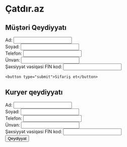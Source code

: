<link rel="stylesheet" href="style.css">
<!DOCTYPE html>
<html lang="az">
<head>
  <meta charset="UTF-8">
  <title>Çatdır.azı</title>
  <link rel="stylesheet" href="style.css">
</head>
<body>
  <h1>Çatdır.az</h1>

  <h2>Müştəri Qeydiyyatı</h2>
  <form>
    Ad: <input type="text"><br>
    Soyad: <input type="text"><br>
    Telefon: <input type="text"><br>
    Ünvan: <input type="text"><br>
    Şəxsiyyət vəsiqəsi FİN kod: <input type="text"><br>

    <button type="submit">Sifariş et</button>
  </form>

  <h2>Kuryer qeydiyyatı</h2>
  <form>
    Ad: <input type="text"><br>
    Soyad: <input type="text"><br>
    Telefon: <input type="text"><br>
    Ünvan: <input type="text"><br>
    Şəxsiyyət vəsiqəsi FİN kod: <input type="text"><br>
    <button type="submit">Qeydiyyat</button>
  </form>
</body>
</html>


